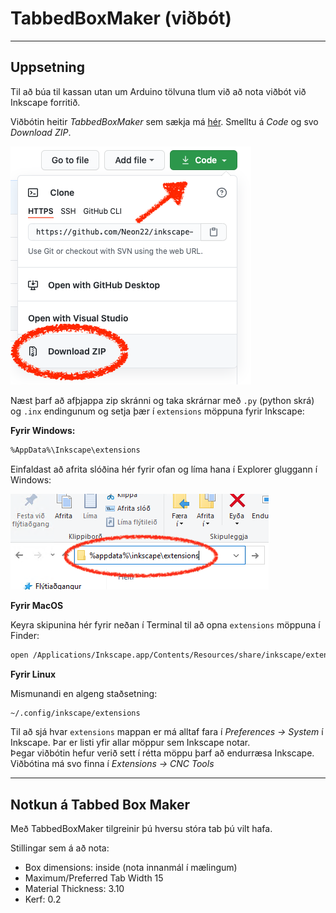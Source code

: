 # TabbedBoxMaker (viðbót)

---

## Uppsetning

Til að búa til kassan utan um Arduino tölvuna tlum við að nota viðbót við Inkscape forritið.

Viðbótin heitir *TabbedBoxMaker* sem sækja má [hér](https://github.com/paulh-rnd/TabbedBoxMaker). Smelltu á _Code_ og svo _Download ZIP_.

![Sækja viðbót](../Myndir/inkscape_SaekjaExtension.png)

Næst þarf að afþjappa zip skránni og taka skrárnar með ```.py``` (python skrá) og ```.inx``` endingunum og setja þær í ```extensions``` möppuna fyrir Inkscape:
<!--
_ath. það virðist ekki virka að extract beint í extensions möppu_
-->

**Fyrir Windows:**

```bash
%AppData%\Inkscape\extensions
```

Einfaldast að afrita slóðina hér fyrir ofan og líma hana í Explorer gluggann í Windows:

![address bar](../Myndir/inkscape_appdata.png)

<!-- 1. Windows: Setja skrár td. í `C:\Program Files\Inkscape\share\inkscape\extensions` eða þar sem Inkscape er vistað. -->

**Fyrir MacOS**

Keyra skipunina hér fyrir neðan í Terminal til að opna ```extensions``` möppuna í Finder:

```bash
open /Applications/Inkscape.app/Contents/Resources/share/inkscape/extensions
```


**Fyrir Linux**

Mismunandi en algeng staðsetning:

```bash
~/.config/inkscape/extensions
```


Til að sjá hvar ```extensions``` mappan er má alltaf fara í *Preferences -> System* í Inkscape. Þar er listi yfir allar möppur sem Inkscape notar. <br>
Þegar viðbótin hefur verið sett í rétta möppu þarf að endurræsa Inkscape. <br>
Viðbótina má svo finna í *Extensions -> CNC Tools* 


---

## Notkun á Tabbed Box Maker

Með TabbedBoxMaker tilgreinir þú hversu stóra tab þú vilt hafa.

Stillingar sem á að nota:
* Box dimensions: inside (nota innanmál í mælingum)
* Maximum/Preferred Tab Width 15
* Material Thickness: 3.10
* Kerf: 0.2





